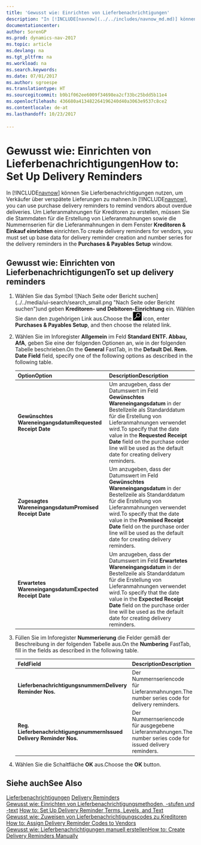 ```yaml
---
title: 'Gewusst wie: Einrichten von Lieferbenachrichtigungen'
description: "In [!INCLUDE[navnow](../../includes/navnow_md.md)] können Sie Lieferbenachrichtigungen nutzen, um Verkäufer über verspätete Lieferungen zu mahnen."
documentationcenter: 
author: SorenGP
ms.prod: dynamics-nav-2017
ms.topic: article
ms.devlang: na
ms.tgt_pltfrm: na
ms.workload: na
ms.search.keywords: 
ms.date: 07/01/2017
ms.author: sgroespe
ms.translationtype: HT
ms.sourcegitcommit: b9b1f062ee6009f34698ea2cf33bc25bdd5b11e4
ms.openlocfilehash: 436680a413482264196240d40a3063e9537c8ce2
ms.contentlocale: de-at
ms.lasthandoff: 10/23/2017

---
```

# <a name="how-to-set-up-delivery-reminders"></a><span data-ttu-id="8bfc1-103">Gewusst wie: Einrichten von Lieferbenachrichtigungen</span><span class="sxs-lookup"><span data-stu-id="8bfc1-103">How to: Set Up Delivery Reminders</span></span>
<span data-ttu-id="8bfc1-104">In [!INCLUDE[navnow](../../includes/navnow_md.md)] können Sie Lieferbenachrichtigungen nutzen, um Verkäufer über verspätete Lieferungen zu mahnen.</span><span class="sxs-lookup"><span data-stu-id="8bfc1-104">In [!INCLUDE[navnow](../../includes/navnow_md.md)], you can use purchase delivery reminders to remind vendors about overdue deliveries.</span></span> <span data-ttu-id="8bfc1-105">Um Lieferanmahnungen für Kreditoren zu erstellen, müssen Sie die Stammdaten für die Erstellung von Lieferanmahnungen sowie die Nummernserien für die Lieferanmahnungen in dem Fenster **Kreditoren & Einkauf einrichten** einrichten.</span><span class="sxs-lookup"><span data-stu-id="8bfc1-105">To create delivery reminders for vendors, you must set up base data for delivery reminder creation and number series for the delivery reminders in the **Purchases & Payables Setup** window.</span></span>  

## <a name="to-set-up-delivery-reminders"></a><span data-ttu-id="8bfc1-106">Gewusst wie: Einrichten von Lieferbenachrichtigungen</span><span class="sxs-lookup"><span data-stu-id="8bfc1-106">To set up delivery reminders</span></span>  

1.  <span data-ttu-id="8bfc1-107">Wählen Sie das Symbol ![Nach Seite oder Bericht suchen] (../../media/ui-search/search_small.png "Nach Seite oder Bericht  suchen")und geben **Kreditoren- und Debitoren-Einrichtung** ein. Wählen Sie dann den zugehörigen Link aus.</span><span class="sxs-lookup"><span data-stu-id="8bfc1-107">Choose the ![Search for Page or Report](../../media/ui-search/search_small.png "Search for Page or Report icon") icon, enter **Purchases & Payables Setup**, and then choose the related link.</span></span>  
2.  <span data-ttu-id="8bfc1-108">Wählen Sie im Inforegister **Allgemein** im Feld **Standard ENTF. Abbau, AfA**, geben Sie eine der folgenden Optionen an, wie in der folgenden Tabelle beschrieben.</span><span class="sxs-lookup"><span data-stu-id="8bfc1-108">On the **General** FastTab, in the **Default Del. Rem. Date Field** field, specify one of the following options as described in the following table.</span></span>  

    |<span data-ttu-id="8bfc1-109">Option</span><span class="sxs-lookup"><span data-stu-id="8bfc1-109">Option</span></span>|<span data-ttu-id="8bfc1-110">Description</span><span class="sxs-lookup"><span data-stu-id="8bfc1-110">Description</span></span>|  
    |----------------------------------|---------------------------------------|  
    |<span data-ttu-id="8bfc1-111">**Gewünschtes Wareneingangsdatum**</span><span class="sxs-lookup"><span data-stu-id="8bfc1-111">**Requested Receipt Date**</span></span>|<span data-ttu-id="8bfc1-112">Um anzugeben, dass der Datumswert im Feld **Gewünschtes Wareneingangsdatum** in der Bestellzeile als Standarddatum für die Erstellung von Lieferanmahnungen verwendet wird.</span><span class="sxs-lookup"><span data-stu-id="8bfc1-112">To specify that the date value in the **Requested Receipt Date** field on the purchase order line will be used as the default date for creating delivery reminders.</span></span>|  
    |<span data-ttu-id="8bfc1-113">**Zugesagtes Wareneingangsdatum**</span><span class="sxs-lookup"><span data-stu-id="8bfc1-113">**Promised Receipt Date**</span></span>|<span data-ttu-id="8bfc1-114">Um anzugeben, dass der Datumswert im Feld **Gewünschtes Wareneingangsdatum** in der Bestellzeile als Standarddatum für die Erstellung von Lieferanmahnungen verwendet wird.</span><span class="sxs-lookup"><span data-stu-id="8bfc1-114">To specify that the date value in the **Promised Receipt Date** field on the purchase order line will be used as the default date for creating delivery reminders.</span></span>|  
    |<span data-ttu-id="8bfc1-115">**Erwartetes Wareneingangsdatum**</span><span class="sxs-lookup"><span data-stu-id="8bfc1-115">**Expected Receipt Date**</span></span>|<span data-ttu-id="8bfc1-116">Um anzugeben, dass der Datumswert im Feld **Erwartetes Wareneingangsdatum** in der Bestellzeile als Standarddatum für die Erstellung von Lieferanmahnungen verwendet wird.</span><span class="sxs-lookup"><span data-stu-id="8bfc1-116">To specify that the date value in the **Expected Receipt Date** field on the purchase order line will be used as the default date for creating delivery reminders.</span></span>|  

3.  <span data-ttu-id="8bfc1-117">Füllen Sie im Inforegister **Nummerierung** die Felder gemäß der Beschreibung in der folgenden Tabelle aus.</span><span class="sxs-lookup"><span data-stu-id="8bfc1-117">On the **Numbering** FastTab, fill in the fields as described in the following table.</span></span>  

    |<span data-ttu-id="8bfc1-118">Feld</span><span class="sxs-lookup"><span data-stu-id="8bfc1-118">Field</span></span>|<span data-ttu-id="8bfc1-119">Description</span><span class="sxs-lookup"><span data-stu-id="8bfc1-119">Description</span></span>|  
    |---------------------------------|---------------------------------------|  
    |<span data-ttu-id="8bfc1-120">**Lieferbenachrichtigungsnummern**</span><span class="sxs-lookup"><span data-stu-id="8bfc1-120">**Delivery Reminder Nos.**</span></span>|<span data-ttu-id="8bfc1-121">Der Nummernseriencode für Lieferanmahnungen.</span><span class="sxs-lookup"><span data-stu-id="8bfc1-121">The number series code for delivery reminders.</span></span>|  
    |<span data-ttu-id="8bfc1-122">**Reg. Lieferbenachrichtigungsnummern**</span><span class="sxs-lookup"><span data-stu-id="8bfc1-122">**Issued Delivery Reminder Nos.**</span></span>|<span data-ttu-id="8bfc1-123">Der Nummernseriencode für ausgegebene Lieferanmahnungen.</span><span class="sxs-lookup"><span data-stu-id="8bfc1-123">The number series code for issued delivery reminders.</span></span>|  

4.  <span data-ttu-id="8bfc1-124">Wählen Sie die Schaltfläche **OK** aus.</span><span class="sxs-lookup"><span data-stu-id="8bfc1-124">Choose the **OK** button.</span></span>  

## <a name="see-also"></a><span data-ttu-id="8bfc1-125">Siehe auch</span><span class="sxs-lookup"><span data-stu-id="8bfc1-125">See Also</span></span>  
 <span data-ttu-id="8bfc1-126">[Lieferbenachrichtigungen](delivery-reminders.md) </span><span class="sxs-lookup"><span data-stu-id="8bfc1-126">[Delivery Reminders](delivery-reminders.md) </span></span>  
 <span data-ttu-id="8bfc1-127">[Gewusst wie: Einrichten von Lieferbenachrichtigungsmethoden, -stufen und -text](how-to-set-up-delivery-reminder-terms-levels-and-text.md) </span><span class="sxs-lookup"><span data-stu-id="8bfc1-127">[How to: Set Up Delivery Reminder Terms, Levels, and Text](how-to-set-up-delivery-reminder-terms-levels-and-text.md) </span></span>  
 <span data-ttu-id="8bfc1-128">[Gewusst wie: Zuweisen von Lieferbenachrichtigungscodes zu Kreditoren](how-to-assign-delivery-reminder-codes-to-vendors.md) </span><span class="sxs-lookup"><span data-stu-id="8bfc1-128">[How to: Assign Delivery Reminder Codes to Vendors](how-to-assign-delivery-reminder-codes-to-vendors.md) </span></span>  
 [<span data-ttu-id="8bfc1-129">Gewusst wie: Lieferbenachrichtigungen manuell erstellen</span><span class="sxs-lookup"><span data-stu-id="8bfc1-129">How to: Create Delivery Reminders Manually</span></span>](how-to-create-delivery-reminders-manually.md)

